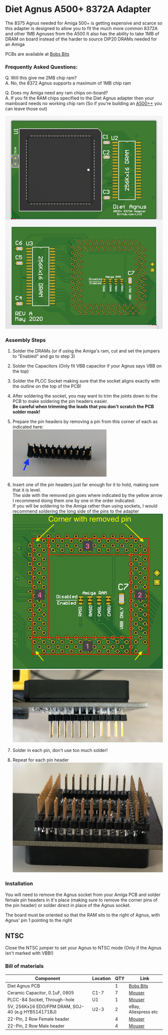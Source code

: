 # Diet Agnus A500+ 8372A Adapter

The 8375 Agnus needed for Amiga 500+ is getting expensive and scarce so this adapter is designed to allow you to fit the much more common 8372A and other 1MB Agnuses from the A500
It also has the ability to take 1MB of DRAM on board instead of the harder to source DIP20 DRAMs needed for an Amiga

PCBs are available at [Bobs Bits](https://www.tindie.com/products/bobsbits/diet-agnus-adapter-by-liv2/)

### Frequently Asked Questions:
Q. Will this give me 2MB chip ram?<br />
A. No, the 8372 Agnus supports a maximum of 1MB chip ram

Q. Does my Amiga need any ram chips on-board?<br />
A. If you fit the RAM chips specified to the Diet Agnus adapter then your mainboard needs no working chip ram (So if you're building an [A500++](https://www.tindie.com/products/bobsbits/a500-amiga-500-replica-pcb/) you can leave those out)

![PCB](PCB.png?raw=True)

### Assembly Steps
1. Solder the DRAMs (or if using the Amiga's ram, cut and set the jumpers to "Enabled" and go to step 3)

2. Solder the Capacitors (Only fit VBB capacitor if your Agnus says VBB on the top)

3. Solder the PLCC Socket making sure that the socket aligns exactly with the outline on the top of the PCB!

4. After soldering the socket, you may want to trim the joints down to the PCB to make soldering the pin headers easier. <br/>**Be careful when trimming the leads that you don't scratch the PCB solder mask!**
 
5. Prepare the pin headers by removing a pin from this corner of each as indicated here:<br/>
![remove](Images/header.png?raw=True)
6. Insert one of the pin headers just far enough for it to hold, making sure that it is level.<br/>
The side with the removed pin goes where indicated by the yellow arrow<br/>
I recommend doing them one by one in the order indicated:<br/>
If you will be soldering to the Amiga rather than using sockets, I would recommend soldering the long side of the pins to the adapter
![locations](Images/locations.png?raw=True)
![insert](Images/insert.png?raw=True)

7. Solder in each pin, don't use too much solder!

8. Repeat for each pin header<br/>
![solder](Images/solder.png?raw=True)


### Installation
You will need to remove the Agnus socket from your Amiga PCB and solder female pin headers in it's place (making sure to remove the corner pins of the pin header) or solder direct in place of the Agnus socket.

The board must be oriented so that the RAM sits to the right of Agnus, with Agnus' pin 1 pointing to the right

## NTSC
Close the NTSC jumper to set your Agnus to NTSC mode (Only if the Agnus isn't marked with VBB!)




### Bill of materials
|Component|Location|QTY|Link|
|---------|--------|---|------|
|Diet Agnus PCB| |1|[Bobs Bits](https://www.tindie.com/products/bobsbits/diet-agnus-adapter-by-liv2/)|
|Ceramic Capacitor, 0.1uF, 0805|C1-7|7|[Mouser](https://www.mouser.com/ProductDetail/710-885012207098)|
|PLCC-84 Socket, Through-hole|U1|1|[Mouser](https://www.mouser.com/ProductDetail/437-5408808424008) |
|5V, 256Kx16 EDO/FPM DRAM, SOJ-40 (e.g HYB514171BJ)|U2-3|2|eBay, Aliexpress etc|
|22-Pin, 2 Row Female header||4|[Mouser](https://www.mouser.se/ProductDetail/517-929975-01-11-RK)
|22-Pin, 2 Row Male header||4|[Mouser](https://www.mouser.se/ProductDetail/649-77313-118-22LF)
